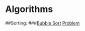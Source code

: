 # Algorithms

##Sorting:
  ###[Bubble Sort](https://github.com/ErenErdogan46/Algorithms/blob/main/bubbleSort.cpp)
    [Problem](https://szkopul.edu.pl/problemset/problem/10wspanialych/site/?key=statement)
